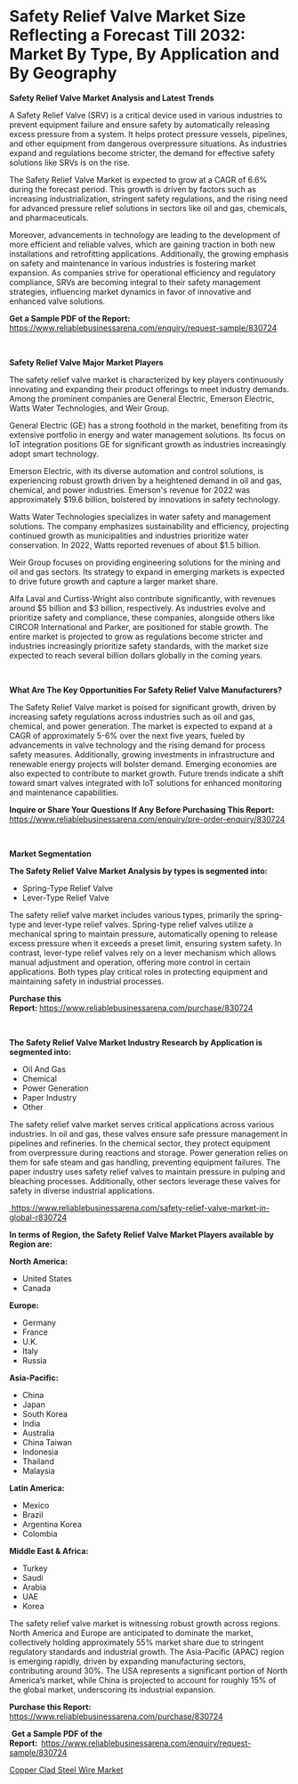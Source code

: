 <p><h1>Safety Relief Valve Market Size Reflecting a Forecast Till 2032: Market By Type, By Application and By Geography</h1></p><p><strong>Safety Relief Valve Market Analysis and Latest Trends</strong></p>
<p><p>A Safety Relief Valve (SRV) is a critical device used in various industries to prevent equipment failure and ensure safety by automatically releasing excess pressure from a system. It helps protect pressure vessels, pipelines, and other equipment from dangerous overpressure situations. As industries expand and regulations become stricter, the demand for effective safety solutions like SRVs is on the rise.</p><p>The Safety Relief Valve Market is expected to grow at a CAGR of 6.6% during the forecast period. This growth is driven by factors such as increasing industrialization, stringent safety regulations, and the rising need for advanced pressure relief solutions in sectors like oil and gas, chemicals, and pharmaceuticals. </p><p>Moreover, advancements in technology are leading to the development of more efficient and reliable valves, which are gaining traction in both new installations and retrofitting applications. Additionally, the growing emphasis on safety and maintenance in various industries is fostering market expansion. As companies strive for operational efficiency and regulatory compliance, SRVs are becoming integral to their safety management strategies, influencing market dynamics in favor of innovative and enhanced valve solutions.</p></p>
<p><strong>Get a Sample PDF of the Report:&nbsp;</strong> <a href="https://www.reliablebusinessarena.com/enquiry/request-sample/830724?utm_campaign=2259&utm_medium=2&utm_source=Github&utm_content=ia&utm_term=18022025&utm_id=safety-relief-valve">https://www.reliablebusinessarena.com/enquiry/request-sample/830724</a></p>
<p>&nbsp;</p>
<p><strong>Safety Relief Valve Major Market Players</strong></p>
<p><p>The safety relief valve market is characterized by key players continuously innovating and expanding their product offerings to meet industry demands. Among the prominent companies are General Electric, Emerson Electric, Watts Water Technologies, and Weir Group. </p><p>General Electric (GE) has a strong foothold in the market, benefiting from its extensive portfolio in energy and water management solutions. Its focus on IoT integration positions GE for significant growth as industries increasingly adopt smart technology. </p><p>Emerson Electric, with its diverse automation and control solutions, is experiencing robust growth driven by a heightened demand in oil and gas, chemical, and power industries. Emerson's revenue for 2022 was approximately $19.6 billion, bolstered by innovations in safety technology.</p><p>Watts Water Technologies specializes in water safety and management solutions. The company emphasizes sustainability and efficiency, projecting continued growth as municipalities and industries prioritize water conservation. In 2022, Watts reported revenues of about $1.5 billion.</p><p>Weir Group focuses on providing engineering solutions for the mining and oil and gas sectors. Its strategy to expand in emerging markets is expected to drive future growth and capture a larger market share.</p><p>Alfa Laval and Curtiss-Wright also contribute significantly, with revenues around $5 billion and $3 billion, respectively. As industries evolve and prioritize safety and compliance, these companies, alongside others like CIRCOR International and Parker, are positioned for stable growth. The entire market is projected to grow as regulations become stricter and industries increasingly prioritize safety standards, with the market size expected to reach several billion dollars globally in the coming years.</p></p>
<p>&nbsp;</p>
<p><strong>What Are The Key Opportunities For Safety Relief Valve Manufacturers?</strong></p>
<p><p>The Safety Relief Valve market is poised for significant growth, driven by increasing safety regulations across industries such as oil and gas, chemical, and power generation. The market is expected to expand at a CAGR of approximately 5-6% over the next five years, fueled by advancements in valve technology and the rising demand for process safety measures. Additionally, growing investments in infrastructure and renewable energy projects will bolster demand. Emerging economies are also expected to contribute to market growth. Future trends indicate a shift toward smart valves integrated with IoT solutions for enhanced monitoring and maintenance capabilities.</p></p>
<p><strong>Inquire or Share Your Questions If Any Before Purchasing This Report:</strong> <a href="https://www.reliablebusinessarena.com/enquiry/pre-order-enquiry/830724?utm_campaign=2259&utm_medium=2&utm_source=Github&utm_content=ia&utm_term=18022025&utm_id=safety-relief-valve">https://www.reliablebusinessarena.com/enquiry/pre-order-enquiry/830724</a></p>
<p>&nbsp;</p>
<p><strong>Market Segmentation</strong></p>
<p><strong>The Safety Relief Valve Market Analysis by types is segmented into:</strong></p>
<p><ul><li>Spring-Type Relief Valve</li><li>Lever-Type Relief Valve</li></ul></p>
<p><p>The safety relief valve market includes various types, primarily the spring-type and lever-type relief valves. Spring-type relief valves utilize a mechanical spring to maintain pressure, automatically opening to release excess pressure when it exceeds a preset limit, ensuring system safety. In contrast, lever-type relief valves rely on a lever mechanism which allows manual adjustment and operation, offering more control in certain applications. Both types play critical roles in protecting equipment and maintaining safety in industrial processes.</p></p>
<p><strong>Purchase this Report:&nbsp;</strong><a href="https://www.reliablebusinessarena.com/purchase/830724?utm_campaign=2259&utm_medium=2&utm_source=Github&utm_content=ia&utm_term=18022025&utm_id=safety-relief-valve">https://www.reliablebusinessarena.com/purchase/830724</a></p>
<p>&nbsp;</p>
<p><strong>The Safety Relief Valve Market Industry Research by Application is segmented into:</strong></p>
<p><ul><li>Oil And Gas</li><li>Chemical</li><li>Power Generation</li><li>Paper Industry</li><li>Other</li></ul></p>
<p><p>The safety relief valve market serves critical applications across various industries. In oil and gas, these valves ensure safe pressure management in pipelines and refineries. In the chemical sector, they protect equipment from overpressure during reactions and storage. Power generation relies on them for safe steam and gas handling, preventing equipment failures. The paper industry uses safety relief valves to maintain pressure in pulping and bleaching processes. Additionally, other sectors leverage these valves for safety in diverse industrial applications.</p></p>
<p><a href="https://www.reliablebusinessarena.com/safety-relief-valve-market-in-global-r830724?utm_campaign=2259&utm_medium=2&utm_source=Github&utm_content=ia&utm_term=18022025&utm_id=safety-relief-valve">&nbsp;https://www.reliablebusinessarena.com/safety-relief-valve-market-in-global-r830724</a></p>
<p><strong>In terms of Region, the Safety Relief Valve Market Players available by Region are:</strong></p>
<p>
    <p> <strong> North America: </strong>
        <ul>
            <li>United States</li>
            <li>Canada</li>
        </ul>
        </p> 
    <p> <strong> Europe: </strong>
        <ul>
            <li>Germany</li>
            <li>France</li>
            <li>U.K.</li>
            <li>Italy</li>
            <li>Russia</li>
        </ul>
        </p> 
    <p> <strong> Asia-Pacific: </strong>
        <ul>
            <li>China</li>
            <li>Japan</li>
            <li>South Korea</li>
            <li>India</li>
            <li>Australia</li>
            <li>China Taiwan</li>
            <li>Indonesia</li>
            <li>Thailand</li>
            <li>Malaysia</li>
        </ul>
        </p> 
    <p> <strong> Latin America: </strong>
        <ul>
            <li>Mexico</li>
            <li>Brazil</li>
            <li>Argentina Korea</li>
            <li>Colombia</li>
        </ul>
        </p> 
    <p> <strong> Middle East & Africa: </strong>
        <ul>
            <li>Turkey</li>
            <li>Saudi</li>
            <li>Arabia</li>
            <li>UAE</li>
            <li>Korea</li>
        </ul>
    </p>
    </p>
<p><p>The safety relief valve market is witnessing robust growth across regions. North America and Europe are anticipated to dominate the market, collectively holding approximately 55% market share due to stringent regulatory standards and industrial growth. The Asia-Pacific (APAC) region is emerging rapidly, driven by expanding manufacturing sectors, contributing around 30%. The USA represents a significant portion of North America’s market, while China is projected to account for roughly 15% of the global market, underscoring its industrial expansion.</p></p>
<p><strong>Purchase this Report: </strong><a href="https://www.reliablebusinessarena.com/purchase/830724?utm_campaign=2259&utm_medium=2&utm_source=Github&utm_content=ia&utm_term=18022025&utm_id=safety-relief-valve">https://www.reliablebusinessarena.com/purchase/830724</a></p>
<p>&nbsp;<strong>Get a Sample PDF of the Report:&nbsp;&nbsp;</strong><a href="https://www.reliablebusinessarena.com/enquiry/request-sample/830724?utm_campaign=2259&utm_medium=2&utm_source=Github&utm_content=ia&utm_term=18022025&utm_id=safety-relief-valve">https://www.reliablebusinessarena.com/enquiry/request-sample/830724</a></p>
<p><strong></strong></p>
<p><p><a href="https://github.com/sherikacas30/Market-Research-Report-List-1/blob/main/copper-clad-steel-wire-market.md?utm_campaign=2259&utm_medium=2&utm_source=Github&utm_content=ia&utm_term=18022025&utm_id=safety-relief-valve">Copper Clad Steel Wire Market</a></p></p>
